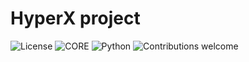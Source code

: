 # HyperX project

![License](https://img.shields.io/badge/license-GPLv2-blue.svg)
![CORE](https://img.shields.io/badge/core-0.0.3.31-green.svg)
![Python](https://img.shields.io/badge/Python-3.7-green.svg)
![Contributions welcome](https://img.shields.io/badge/contributions-welcome-green.svg)
